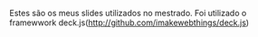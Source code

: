 Estes são os meus slides utilizados no mestrado.
Foi utilizado o framewwork deck.js(http://github.com/imakewebthings/deck.js)

